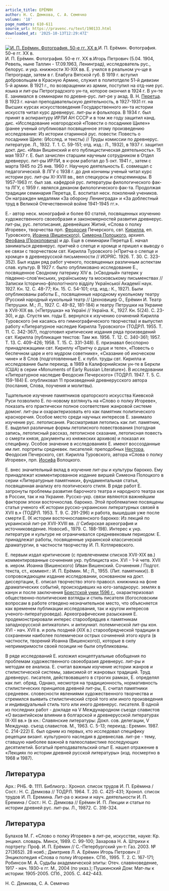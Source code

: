 ```yaml
---
article_title: ЕРЁМИН
author: Н. С. Демкова, С. А. Семячко
volume: '18'
page_numbers: 610-611
source_url: https://pravenc.ru/text/190133.html
downloaded_at: '2025-10-13T12:29:47Z'
---
```


[![И. П. Ерёмин. Фотография. 50-е гг. ХХ в.](https://pravenc.ru/data/657/493/1234/i200.jpg "Кликните для увеличения картинки")](https://pravenc.ru/data/657/493/1234/i400.jpg)И. П. Ерёмин. Фотография. 50-е гг. ХХ в.  
И. П. Ерёмин. Фотография. 50-е гг. ХХ в.Игорь Петрович (5.04. 1904, Ревель, ныне Таллин - 17.09.1963, Ленинград), исследователь рус., белорус. и укр. книжности XI-XIX вв. Е. учился в реальном уч-ще в Петрограде, затем в г. Елабуга Вятской губ. В 1919 г. вступил добровольцем в Красную Армию, служил в политотделе 51-й дивизии 5-й армии. В 1921 г., по возвращении из армии, поступил на отд-ние рус. языка и лит-ры Петроградского ун-та, которое окончил в 1924 г. В ун-те Е. занимался в семинарии по древне-рус. лит-ре у акад. В. Н. [Перетца](https://pravenc.ru/text/Перетца.html). В 1923 г. начал преподавательскую деятельность, в 1927-1931 гг. на Высших курсах искусствоведения Государственного ин-та истории искусств читал курс древнерус. лит-ры и фольклора. В 1934 г. был принят в аспирантуру ИРЛИ АН СССР и в том же году защитил канд. дис. «Исследование новгородской «Повести о посаднике Щиле»» (ранее ученый опубликовал посвященное этому произведению исследование: Из истории старинной рус. повести: Повесть о посаднике Щиле: (Исслед. и тексты) // Труды комиссии по древнерус. литературе. Л., 1932. Т. 1. С. 59-151; отд. изд.: Л., 1932), в 1937 г. защитил докт. дис. «Иван Вишенский и его публицистическая деятельность». 15 мая 1937 г. Е. был зачислен старшим научным сотрудником в Отдел древнерус. лит-ры ИРЛИ, в к-ром работал до 5 окт. 1941 г., затем с марта 1945 по 25 янв. 1960 г. Научную деятельность Е. совмещал с педагогической. В ЛГУ с 1938 г. до дня кончины ученый читал курс истории рус. лит-ры XI-XVIII вв., вел спецкурсы и спецсеминары. В 1957-1963 гг. был зав. кафедрой рус. литературы филологического фак-та ЛГУ, с 1959 г. являлся деканом филологического фак-та. Продолжая традиции семинария Перетца, Е. воспитал неск. поколений учеников. Он награжден медалями «За оборону Ленинграда» и «За доблестный труд в Великой Отечественной войне 1941-1945 гг.».

Е.- автор неск. монографий и более 60 статей, посвященных изучению художественного своеобразия и закономерностей развития древнерус. лит-ры, рус. летописания, древнейших Житий, «Слова о полку Игореве», творчества прп. [Феодосия](https://pravenc.ru/text/Феодосий.html) Печерского, свт. [Кирилла](https://pravenc.ru/text/Кирилл.html), еп. Туровского, [Иоанна (Вишенского)](<https://pravenc.ru/text/Иоанна (Вишенского).html>), [Симеона Полоцкого](<https://pravenc.ru/text/Симеона Полоцкого.html>), архиеп. [Феофана (Прокоповича)](<https://pravenc.ru/text/Феофана (Прокоповича).html>) и др. Еще в семинарии Перетца Е. начал заниматься древнерус. притчей о слепце и хромце и пришел к выводу о ее связи с творчеством свт. Кирилла Туровского («Притча о слепце и хромце» в древнерусской письменности // ИОРЯС. 1926. Т. 30. С. 323-352). Был издан ряд работ ученого, посвященных различным аспектам слав. культур. В 1927 г. было опубликовано исследование Е., посвященное Сводному патерику XIV в. («Сводный» патерик у пiвденно-слов'янських, украïнському та московському письменствах // Записки Iсторично-фiлологiчного вiддiлу Украïнськоï Академiï наук. 1927. Кн. 12. С. 48-77; Кн. 15. С. 54-101; отд. изд.: К., 1927). Были опубликованы работы Е., посвященные народному кукольному театру (Русский народный кукольный театр // Цехновицер О., Ерёмин И. Театр Петрушки. М.; Л., 1927. С. 49-82, 181-184) и театру Петрушки на Украине в XVII-XIX вв. («Петрушка» на Украïнi // Украïна. К., 1927. Кн. 5(24). С. 23-30), и др. Спустя мн. годы Е. вернулся к изучению сочинений Кирилла Туровского (не касаясь его гимнографического творчества) и выпустил работу «Литературное наследие Кирилла Туровского» (ТОДРЛ. 1955. Т. 11. С. 342-367), подготовил критические издания ряда произведений свт. Кирилла (публикация текстов: Там же. 1956. Т. 12. С. 340-361; 1957. Т. 13. С. 409-426; 1958. Т. 15. С. 331-348). Е. признавал бесспорно принадлежащими свт. Кириллу «Притчу о душе и теле», «Повесть о беспечном царе и его мудром советнике», «Сказание об иноческом чине» и 8 Слов (подготовленные Е. к публ. труды свт. Кирилла и исследование были переизд. в 1989 в Калифорнийском ун-те в Беркли (США) в серии «Monuments of Early Russian Literature»). В исследовании «Литературное наследие Феодосия Печерского» (ТОДРЛ. 1947. Т. 5. С. 159-184) Е. опубликовал 11 произведений древнерусского автора (послания, Слова, поучения и молитвы).

Тщательное изучение памятников ораторского искусства Киевской Руси позволило Е. по-новому взглянуть на «Слово о полку Игореве», показать его практически полное соответствие жанровой системе домонг. лит-ры и охарактеризовать его как памятник политического красноречия. Особое место среди научных интересов Е. занимало изучение рус. летописания. Рассматривая летопись как лит. памятник, Е. выделил различные формы летописного повествования (погодная запись, летописный рассказ, летописное сказание, летописная повесть о смерти князя, документы из княжеских архивов) и показал их специфику. Особое значение в исследованиях Е. имеют воссозданные им лит. портреты средневек. писателей: преподобных [Нестора](https://pravenc.ru/text/Нестор.html), Феодосия Печерского, свт. Кирилла Туровского, автора «Слова о полку Игореве», прп. [Иосифа](https://pravenc.ru/text/Иосиф.html) Волоцкого.

Е. внес значительный вклад в изучение лит-ры и культуры барокко. Ему принадлежат комментированное издание виршей Симеона Полоцкого в серии «Литературные памятники», фундаментальная статья, посвященная анализу его поэтического стиля. В ряде работ Е. затронуты проблемы развития барочного театра и народного театра как в России, так и на Украине. Русско-укр. связи являются важнейшим фактором эпохи восточнослав. барокко. Этой проблематике посвящены статья ученого «К истории русско-украинских литературных связей в XVII в.» (ТОДРЛ. 1953. Т. 9. С. 291-296) и работа, вышедшая уже после смерти Е. (К истории восточнославянского барокко: Из лекций по украинской лит-ре XVII-XVIII вв. // Сибирская археография и источниковедение. Новосиб., 1979. С. 188-198). Интерес к укр. литературе и культуре не ограничивался средневековым периодом: Е. принадлежат работы, посвященные украинской классической драматургии, в частности творчеству И. П. Котляревского.

Е. первым издал критические (с привлечением списков XVII-XIX вв.) комментированные сочинения укр. публициста кон. XVI - 1-й четв. XVII в. иером. Иоанна (Вишенского) (Иван Вишенский. Сочинения / Подгот. текста, ст., коммент.: И. П. Ерёмин. М.; Л., 1955. (Лит. памятники)). В сопровождающем издание исследовании, основанном на докт. диссертации, Е. описал творчество этого правосл. книжника на фоне драматических событий, происходивших на юго-западнорус. землях в канун и после заключения [Брестской унии 1596 г.](<https://pravenc.ru/text/Брестская уния.html>), охарактеризовал общественно-политические взгляды и стиль писателя (богословским вопросам в работе отведено незначительное место, что объясняется как временем публикации исследования, так и кругом интересов ученого-литературоведа). Археографические разыскания Е. продемонстрировали интерес старообрядцев к памятникам западнорусской антикатолич. и антиуниат. полемической лит-ры кон. XVI - нач. XVII в. и роль поздней (XIX в.) старообрядческой традиции в сохранении наиболее полемически острых сочинений этого круга (в частности, творений Иоанна (Вишенского)), которые в силу непримиримости своей позиции не были опубликованы.

В ряде исследований Е. изложил концептуальные обобщения по проблемам художественного своеобразия древнерус. лит-ры и методам ее анализа. Е. считал важным изучение истории жанров и стилистической системы, зависимой от жанровых традиций. Труд древнерус. писателя, действовавшего в строгих рамках, Е. определял как лит. обряд. Однако, несмотря на традиционность, нормативность стилистических принципов древней лит-ры, Е. считал памятники средневек. словесности явлениями художественного творчества и стремился выявить стилистический строй того или иного произведения и индивидуальный стиль того или иного древнерус. писателя. В одной из последних работ - докладе на V Международном съезде славистов «О византийском влиянии в болгарской и древнерусской литературах IX-XII вв.» (в кн.: Славянские литературы: Докл. сов. делегации, V Междунар. съезд славистов. М., 1963. С. 5-13; переизд.: Еремин. 1987. С. 214-222) Е. был одним из первых, кто исследовал специфику рецепции визант. культурного наследия в древнеслав. лит-ре - тему, ставшую наиболее важной в палеославистике последующих десятилетий. Богатый преподавательский опыт Е. нашел отражение в «Лекциях по истории древней русской литературы» (изд. посмертно в 1968 и 1987).

## Литература

Арх.: РНБ. Ф. 1111. Библиогр.: Хронол. список трудов И. П. Ерёмина / Сост.: Н. С. Демкова // ТОДРЛ. 1964. Т. 20. С. 425-431; Хронол. список трудов И. П. Еремина. Лит-ра о жизни и науч. деятельности И. П. Еремина / Сост.: Н. С. Демкова // Ерёмин И. П. Лекции и статьи по истории древней рус. лит-ры. Л., 19872. С. 316-324.

## Литература

Булахов М. Г. «Слово о полку Игореве» в лит-ре, искусстве, науке: Кр. энцикл. словарь. Минск, 1989. С. 99-100; Захарова Н. А. Штрихи к портрету: Проф. И. П. Ерёмин // С.-Петербургский ун-т: Газ. 2003. № 27(3652). 28 нояб.; Дмитриев Л. А. Ерёмин Игорь Петрович // Энциклопедия «Слова о полку Игореве». СПб., 1995. Т. 2. С. 167-171; Робинсон М. А. Судьбы академической элиты: Отеч. славяноведение, 1917 - нач. 1930-х гг. М., 2004 (по указ.); Пушкинский Дом: Мат-лы к истории: 1905-2005. СПб., 2005. С. 442-443.

Н. С. Демкова, С. А. Семячко
